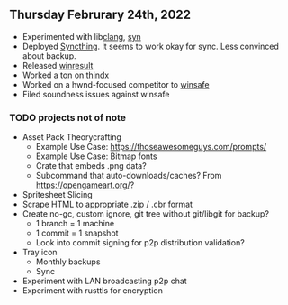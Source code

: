 ## Thursday Februrary 24th, 2022
*   Experimented with lib[clang](https://docs.rs/clang/), [syn](https://docs.rs/syn/)
*   Deployed [Syncthing](https://syncthing.net/).  It seems to work okay for sync.  Less convinced about backup.
*   Released [winresult](https://docs.rs/winresult/)
*   Worked a ton on [thindx](https://docs.rs/thindx/)
*   Worked on a hwnd-focused competitor to [winsafe](https://docs.rs/winsafe/)
*   Filed soundness issues against winsafe

### TODO projects not of note
*   Asset Pack Theorycrafting
    *   Example Use Case: <https://thoseawesomeguys.com/prompts/>
    *   Example Use Case: Bitmap fonts
    *   Crate that embeds .png data?
    *   Subcommand that auto-downloads/caches?  From <https://opengameart.org/>?
*   Spritesheet Slicing
*   Scrape HTML to appropriate .zip / .cbr format
*   Create no-gc, custom ignore, git tree without git/libgit for backup?
    *   1 branch = 1 machine
    *   1 commit = 1 snapshot
    *   Look into commit signing for p2p distribution validation?
*   Tray icon
    *   Monthly backups
    *   Sync
*   Experiment with LAN broadcasting p2p chat
*   Experiment with rusttls for encryption
